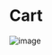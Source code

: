 # Cart

![image](https://user-images.githubusercontent.com/101327895/206892585-63110c65-46bd-443b-8984-96bf42dc2dbf.png)

